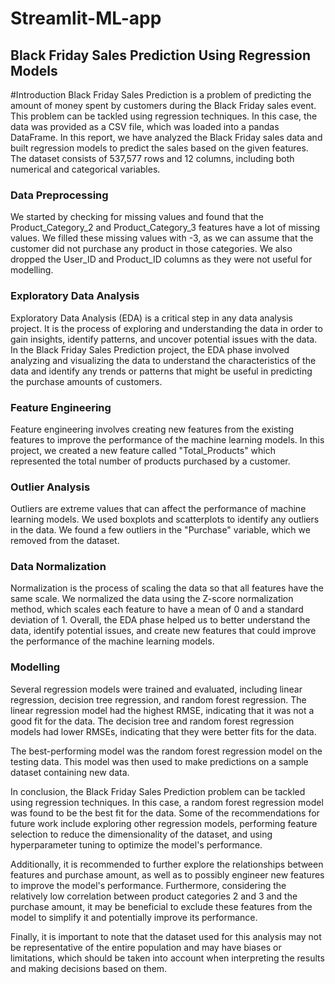 # Streamlit-ML-app

## Black Friday Sales Prediction Using Regression Models ##
#Introduction
Black Friday Sales Prediction is a problem of predicting the amount of money spent by customers during the Black Friday sales event. This problem can be tackled using regression techniques. In this case, the data was provided as a CSV file, which was loaded into a pandas DataFrame.
In this report, we have analyzed the Black Friday sales data and built regression models to predict the sales based on the given features. The dataset consists of 537,577 rows and 12 columns, including both numerical and categorical variables.

### Data Preprocessing ###
We started by checking for missing values and found that the Product_Category_2 and Product_Category_3 features have a lot of missing values. We filled these missing values with -3, as we can assume that the customer did not purchase any product in those categories. We also dropped the User_ID and Product_ID columns as they were not useful for modelling.

### Exploratory Data Analysis ###
Exploratory Data Analysis (EDA) is a critical step in any data analysis project. It is the process of exploring and understanding the data in order to gain insights, identify patterns, and uncover potential issues with the data.
In the Black Friday Sales Prediction project, the EDA phase involved analyzing and visualizing the data to understand the characteristics of the data and identify any trends or patterns that might be useful in predicting the purchase amounts of customers.

### Feature Engineering ###
Feature engineering involves creating new features from the existing features to improve the performance of the machine learning models. In this project, we created a new feature called "Total_Products" which represented the total number of products purchased by a customer.

### Outlier Analysis ###
Outliers are extreme values that can affect the performance of machine learning models. We used boxplots and scatterplots to identify any outliers in the data. We found a few outliers in the "Purchase" variable, which we removed from the dataset.

### Data Normalization ###
Normalization is the process of scaling the data so that all features have the same scale. We normalized the data using the Z-score normalization method, which scales each feature to have a mean of 0 and a standard deviation of 1. Overall, the EDA phase helped us to better understand the data, identify potential issues, and create new features that could improve the performance of the machine learning models.

### Modelling ###
Several regression models were trained and evaluated, including linear regression, decision tree regression, and random forest regression. The linear regression model had the highest RMSE, indicating that it was not a good fit for the data. The decision tree and random forest regression models had lower RMSEs, indicating that they were better fits for the data.

The best-performing model was the random forest regression model on the testing data. This model was then used to make predictions on a sample dataset containing new data.

In conclusion, the Black Friday Sales Prediction problem can be tackled using regression techniques. In this case, a random forest regression model was found to be the best fit for the data. Some of the recommendations for future work include exploring other regression models, performing feature selection to reduce the dimensionality of the dataset, and using hyperparameter tuning to optimize the model's performance.

Additionally, it is recommended to further explore the relationships between features and purchase amount, as well as to possibly engineer new features to improve the model's performance. Furthermore, considering the relatively low correlation between product categories 2 and 3 and the purchase amount, it may be beneficial to exclude these features from the model to simplify it and potentially improve its performance.

Finally, it is important to note that the dataset used for this analysis may not be representative of the entire population and may have biases or limitations, which should be taken into account when interpreting the results and making decisions based on them.
